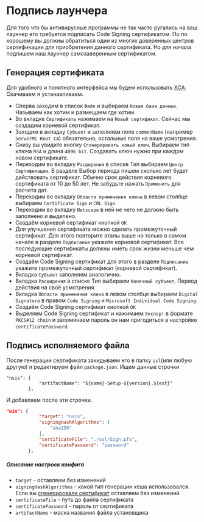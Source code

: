 # Подпись лаунчера

Для того что бы антивирусные программы не так часто ругались на ваш лаунчер его требуется подписать Code Signing сертификатом. По по хорошему вы должны обратиться один из многих доверенных центров сертификации для приобретения данного сертификата. Но для начала подпишем наш лаунчер самозаверенным сертификатом.

## Генерация сертификата

Для удобного и понятного интерфейса мы будем использовать [XCA](https://www.hohnstaedt.de/xca/index.php/download). Скачиваем и устанавливаем.  
- Сперва заходим в список `Файл` и выбираем `Новая база данных`. Называем как хотим и размещаем где хотим.
- Во вкладке `Сертификаты` нажимаем на `Новый сертификат`. Сейчас мы создадим корневой сертификат.
- Заходим в вкладку `Субъект` и заполняем поле `commonName` (например `ServerMC Root CA`) обязательно, остальные поля на ваше усмотрения.
- Снизу вы увидите кнопку `Сгенерировать новый ключ`. Выбираем тип ключа `RSA` и длина `4096 bit`. Создавать ключ нужно при каждом новом сертификате.
- Переходим во вкладку `Расширения` в списке Тип выбираем `Центр Сертификации`. В разделе Выбор периода пишем сколько лет будет действовать сертификат. Обычно срок действия корневого сертификата от 10 до 50 лет. Не забудьте нажать `Применить` для расчета дат.
- Переходим во вкладку `Области применения ключа` в левом столбце выбираем `Certificate Sign` и `CRL Sign`.
- Переходим во вкладку `Netscape` в ней не чего не должно быть заполнено и выделено.
- Создаём корневой сертификат кнопкой `OK`
- Для улучшения сертификата можно сделать промежуточный сертификат. Для этого повторите этапы выше но только в самом начале в разделе `Подписание` укажите корневой сертификат. Все последующие сертификаты должны иметь срок жизни меньше чем корневой сертификат.
- Создаём Code Signing сертификат для этого в разделе `Подписание` укажите промежуточный сертификат (корневой сертификат).
- Вкладка `Субъект` заполняем аналогично.
- Вкладка `Расширения` в списке Тип выбираем `Конечный субъект`. Период действия на своё усмотрения.
- Вкладка `Области применения ключа` в левом столбце выбираем `Digital Signature` в правом `Code Signing` и `Microsoft Individual Code Signing`.
- Создаём Code Signing сертификат кнопкой `OK`
- Выделяем Code Signing сертификат и нажимаем `Экспорт` в формате `PKCS#12 chain` и запоминаем пароль он нам пригодиться в настройке `certificatePassword`.

## Подпись исполняемого файла

После генерации сертификата закидываем его в папку `ssl`(или любую другую) и редактируем файл `package.json`. Ищем данные строчки

```json:line-numbers=108
"nsis": {
            "artifactName": "${name}-Setup-${version}.${ext}"
        },
```

И добавляем после эти строчки.

```json
"win": {
            "target": "nsis",
            "signingHashAlgorithms": [
                "sha256"
            ],
            "certificateFile": "./ssl/Sign.pfx",
            "certificatePassword": "password"
        },
```

##### Описание настроек конфига

- `target` - оставляем без изменений
- `signingHashAlgorithms` - какой тип генерации хеша использовался. Если вы [сгенерировали сертификат](#генерация-сертификата) оставляем без изменений
- `certificateFile` - путь до файла сертификата
- `certificatePassword` - пароль от сертификата
- `artifactName` - маска названия файла установщика